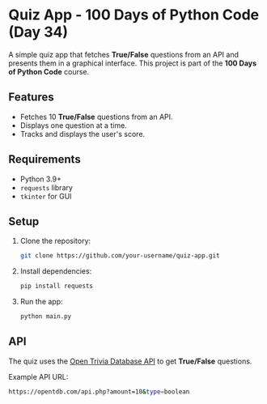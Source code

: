 # Quiz App - 100 Days of Python Code (Day 34)

A simple quiz app that fetches **True/False** questions from an API and presents them in a graphical interface. This project is part of the **100 Days of Python Code** course.

## Features

- Fetches 10 **True/False** questions from an API.
- Displays one question at a time.
- Tracks and displays the user's score.

## Requirements

- Python 3.9+
- `requests` library
- `tkinter` for GUI

## Setup

1. Clone the repository:

    ```bash
    git clone https://github.com/your-username/quiz-app.git
    ```

2. Install dependencies:

    ```bash
    pip install requests
    ```

3. Run the app:

    ```bash
    python main.py
    ```

## API

The quiz uses the [Open Trivia Database API](https://opentdb.com/api_config.php) to get **True/False** questions.

Example API URL:
```bash
https://opentdb.com/api.php?amount=10&type=boolean
